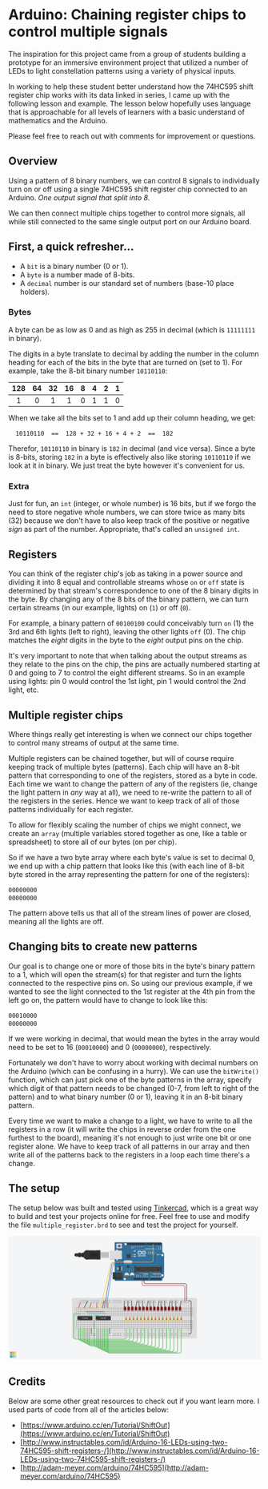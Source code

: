# Arduino: Chaining register chips to control multiple signals

The inspiration for this project came from a group of students building a prototype for an immersive environment project that utilized a number of LEDs to light constellation patterns using a variety of physical inputs.

In working to help these student better understand how the 74HC595 shift register chip works with its data linked in series, I came up with the following lesson and example. The lesson below hopefully uses language that is approachable for all levels of learners with a basic understand of mathematics and the Arduino.

Please feel free to reach out with comments for improvement or questions.

## Overview

Using a pattern of 8 binary numbers, we can control 8 signals to individually turn on or off using a single 74HC595 shift register chip connected to an Arduino. _One output signal that split into 8._

We can then connect multiple chips together to control more signals, all while still connected to the same single output port on our Arduino board.


## First, a quick refresher...

- A `bit` is a binary number (0 or 1).
- A `byte` is a number made of 8-bits.
- A `decimal` number is our standard set of numbers (base-10 place holders).

### Bytes

A byte can be as low as 0 and as high as 255 in decimal (which is `11111111` in binary).

The digits in a byte translate to decimal by adding the number in the column heading for each of the bits in the byte that are turned on (set to 1). For example, take the 8-bit binary number `10110110`:

| 128  | 64   | 32   | 16   | 8    | 4    | 2    | 1    |
|:----:|:----:|:----:|:----:|:----:|:----:|:----:|:----:|
| 1    | 0    | 1    | 1    | 0    | 1    | 1    | 0    |

When we take all the bits set to 1 and add up their column heading, we get:

```
  10110110  ==  128 + 32 + 16 + 4 + 2  ==  182
```

Therefor, `10110110` in binary is `182` in decimal (and vice versa). Since a byte is 8-bits, storing `182` in a byte is effectively also like storing `10110110` if we look at it in binary. We just treat the byte however it's convenient for us.

### Extra

Just for fun, an `int` (integer, or whole number) is 16 bits, but if we forgo the need to store negative whole numbers, we can store twice as many bits (32) because we don't have to also keep track of the positive or negative _sign_ as part of the number. Appropriate, that's called an `unsigned int`.

## Registers

You can think of the register chip's job as taking in a power source and dividing it into 8 equal and controllable streams whose `on` or `off` state is determined by that stream's correspondence to one of the 8 binary digits in the byte. By changing any of the 8 bits of the binary pattern, we can turn certain streams (in our example, lights) on (`1`) or off (`0`).

For example, a binary pattern of `00100100` could conceivably turn `on` (1) the 3rd and 6th lights (left to right), leaving the other lights `off` (0). The chip matches the *eight* digits in the byte to the *eight* output pins on the chip.

It's very important to note that when talking about the output streams as they relate to the pins on the chip, the pins are actually numbered starting at 0 and going to 7 to control the eight different streams. So in an example using lights: pin 0 would control the 1st light, pin 1 would control the 2nd light, etc.

## Multiple register chips

Where things really get interesting is when we connect our chips together to control many streams of output at the same time.

Multiple registers can be chained together, but will of course require keeping track of multiple bytes (patterns). Each chip will have an 8-bit pattern that corresponding to one of the registers, stored as a byte in code. Each time we want to change the pattern of any of the registers (ie, change the light pattern in _any_ way at all), we need to re-write the pattern to all of the registers in the series. Hence we want to keep track of all of those patterns individually for each register.

To allow for flexibly scaling the number of chips we might connect, we create an `array` (multiple variables stored together as one, like a table or spreadsheet) to store all of our bytes (on per chip).

So if we have a two byte array where each byte's value is set to decimal 0, we end up with a chip pattern that looks like this (with each line of 8-bit byte stored in the array representing the pattern for one of the registers):

```
00000000
00000000
```

The pattern above tells us that all of the stream lines of power are closed, meaning all the lights are off.

## Changing bits to create new patterns

Our goal is to change one or more of those bits in the byte's binary pattern to a 1, which will open the stream(s) for that register and turn the lights connected to the respective pins on. So using our previous example, if we wanted to see the light connected to the 1st register at the 4th pin from the left go on, the pattern would have to change to look like this:

```
00010000
00000000
```

If we were working in decimal, that would mean the bytes in the array would need to be set to 16 (`00010000`) and 0 (`00000000`), respectively.

Fortunately we don't have to worry about working with decimal numbers on the Arduino (which can be confusing in a hurry). We can use ​​the `bitWrite()` function, which can just pick one of the byte patterns in the array, specify which digit of that pattern needs to be changed (0-7, from left to right of the pattern) and to what binary number (0 or 1), leaving it in an 8-bit binary pattern.

Every time we want to make a change to a light, we have to write to all the registers in a row (it will write the chips in reverse order from the one furthest to the board), meaning it's not enough to just write one bit or one register alone. We have to keep track of all patterns in our array and then write all of the patterns back to the registers in a loop each time there's a change.

## The setup

The setup below was built and tested using [Tinkercad](https://www.tinkercad.com), which is a great way to build and test your projects online for free. Feel free to use and modify the file `multiple_register.brd` to see and test the project for yourself.

![Arduino setup with multiple register chips](multi_register.png?raw=true "Arduino setup with multiple register chips")

## Credits

Below are some other great resources to check out if you want learn more. I used parts of code from all of the articles below:

- [https://www.arduino.cc/en/Tutorial/ShiftOut](https://www.arduino.cc/en/Tutorial/ShiftOut)
- [http://www.instructables.com/id/Arduino-16-LEDs-using-two-74HC595-shift-registers-/](http://www.instructables.com/id/Arduino-16-LEDs-using-two-74HC595-shift-registers-/)
- [http://adam-meyer.com/arduino/74HC595](http://adam-meyer.com/arduino/74HC595)
